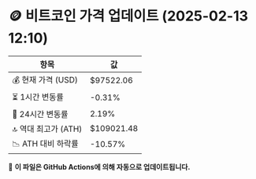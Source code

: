 # 🪙 비트코인 가격 업데이트 (2025-02-13 12:10)

| 항목                | 값 |
|--------------------|----------------|
| 💰 현재 가격 (USD) | $97522.06 |
| ⏳ 1시간 변동률    | -0.31% |
| 📆 24시간 변동률   | 2.19% |
| 🔝 역대 최고가 (ATH) | $109021.48 |
| 📉 ATH 대비 하락률 | -10.57% |

🔄 **이 파일은 GitHub Actions에 의해 자동으로 업데이트됩니다.**
